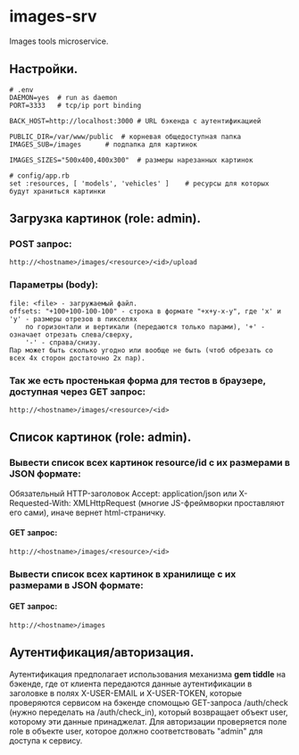 # images-srv
Images tools microservice.

## Настройки.

```
# .env
DAEMON=yes	# run as daemon
PORT=3333	# tcp/ip port binding

BACK_HOST=http://localhost:3000	# URL бэкенда с аутентификацией

PUBLIC_DIR=/var/www/public	# корневая общедоступная папка
IMAGES_SUB=/images		# подпапка для картинок

IMAGES_SIZES="500x400,400x300"	# размеры нарезанных картинок
```
```
# config/app.rb
set :resources, [ 'models', 'vehicles' ]	# ресурсы для которых будут храниться картинки
```
## Загрузка картинок (role: admin).

### POST запрос:
```
http://<hostname>/images/<resource>/<id>/upload
```
### Параметры (body):
```
file: <file> - загружаемый файл.
offsets: "+100+100-100-100" - строка в формате "+x+y-x-y", где 'x' и 'y' - размеры отрезов в пикселях
	по горизонтали и вертикали (передаются только парами), '+' - означает отрезать слева/сверху,
	'-' - справа/снизу.
Пар может быть сколько угодно или вообще не быть (чтоб обрезать со всех 4х сторон достаточно 2х пар).
```
### Так же есть простенькая форма для тестов в браузере, доступная через GET запрос:
```
http://<hostname>/images/<resource>/<id>
```

## Список картинок (role: admin).

### Вывести список всех картинок resource/id с их размерами в JSON формате:
Обязательный HTTP-заголовок Accept: application/json или X-Requested-With: XMLHttpRequest (многие JS-фреймворки проставляют его сами), иначе вернет html-страничку.
#### GET запрос:
```
http://<hostname>/images/<resource>/<id>
```

### Вывести список всех картинок в хранилище с их размерами в JSON формате:
#### GET запрос:
```
http://<hostname>/images
```

## Аутентификация/авторизация.

Аутентификация предполагает использования механизма **gem tiddle** на бэкенде, где от клиента передаются данные аутентификации в заголовке в полях X-USER-EMAIL и X-USER-TOKEN, которые проверяются сервисом на бэкенде спомощью GET-запроса /auth/check (нужно переделать на /auth/check_in), который возвращает объект user, которому эти данные принаджелат.
Для авторизации проверяется поле role в объекте user, которое должно соответствовать "admin" для доступа к сервису.
